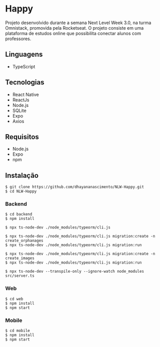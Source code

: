 # Happy
Projeto desenvolvido durante a semana Next Level Week 3.0, na turma Omnistack, promovida pela Rocketseat. O projeto consiste em uma plataforma de estudos online que possibilita conectar alunos com professores.

## Linguagens
* TypeScript

## Tecnologias
* React Native
* ReactJs
* Node.js
* SQLite
* Expo
* Axios

## Requisitos
* Node.js
* Expo 
* npm

## Instalação
```
$ git clone https://github.com/dhayananascimento/NLW-Happy.git
$ cd NLW-Happy
```

### Backend
```
$ cd backend
$ npm install

$ npx ts-node-dev ./node_modules/typeorm/cli.js

$ npx ts-node-dev ./node_modules/typeorm/cli.js migration:create -n create_orphanages
$ npx ts-node-dev ./node_modules/typeorm/cli.js migration:run

$ npx ts-node-dev ./node_modules/typeorm/cli.js migration:create -n create_images
$ npx ts-node-dev ./node_modules/typeorm/cli.js migration:run

$ npx ts-node-dev --transpile-only --ignore-watch node_modules src/server.ts
```

### Web
```
$ cd web
$ npm install
$ npm start
```

### Mobile
```
$ cd mobile
$ npm install
$ npm start
```
